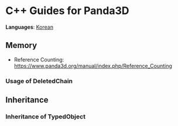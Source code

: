 # C++ Guides for Panda3D
**Languages**: [Korean](../ko_kr/framework/cpp_guides.md)

## Memory
- Reference Counting: https://www.panda3d.org/manual/index.php/Reference_Counting

### Usage of DeletedChain












## Inheritance
### Inheritance of TypedObject
